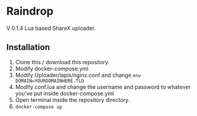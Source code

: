 # Raindrop
V 0.1.4
Lua based ShareX uploader.
## Installation
1. Clone this / download this repository.
2. Modify docker-compose.yml
3. Modify Uploader/lapis/nginx.conf and change ```env DOMAIN=YOURDOMAINHERE.TLD```
4. Modify conf.lua and change the username and password to whatever you've put inside docker-compose.yml
5. Open terminal inside the repository directory.
6. ```docker-compose up```
